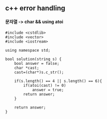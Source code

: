 ## c++ error handling

#### 문자열 -> char && using atoi

```
#include <cstdlib>
#include <vector>
#include <iostream>

using namespace std;

bool solution(string s) {
    bool answer = false;
    char *cast;
    cast=(char*)s.c_str();
    
    if(s.length() == 4 || s.length() == 6){
        if(atoi(cast) != 0)
            answer = true;
        return answer;
    }
    
    return answer;
}
```



